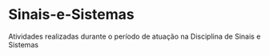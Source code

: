 # Sinais-e-Sistemas

Atividades realizadas durante o período de atuação na Disciplina de Sinais e Sistemas
